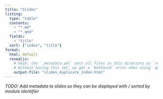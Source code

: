 ```yaml
---
title: "Slides"
listing:
  type: "table"
  contents:
    - "*.md"
    - "*.qmd"
  fields:
    - "title"
  sort: ["index", "title"]
format:
  html: default
  revealjs:
    # Hack: the `_metadata.yml` sets all files in this directory as `revealjs` format.
    # Without having this set, we get a `NotFound` error when using `quarto render`.
    output-file: "slides_duplicate_index.html"
---
```


_TODO: Add metadata to slides so they can be displayed with / sorted by module
identifier_
